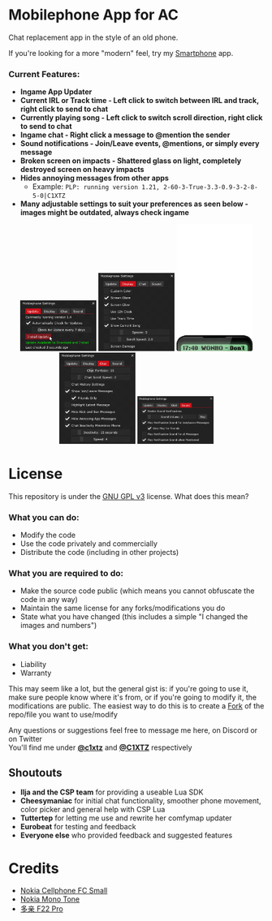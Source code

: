 # Mobilephone App for AC
Chat replacement app in the style of an old phone.

If you're looking for a more "modern" feel, try my [Smartphone](https://github.com/C1XTZ/ac-smartphone/) app.

### Current Features:

- **Ingame App Updater**
- **Current IRL or Track time - Left click to switch between IRL and track, right click to send to chat**
- **Currently playing song - Left click to switch scroll direction, right click to send to chat**
- **Ingame chat - Right click a message to @mention the sender**
- **Sound notifications - Join/Leave events, @mentions, or simply every message**
- **Broken screen on impacts - Shattered glass on light, completely destroyed screen on heavy impacts**
- **Hides annoying messages from other apps**
    - Example: `PLP: running version 1.21, 2-60-3-True-3.3-0.9-3-2-8-5-0|C1XTZ`
- **Many adjustable settings to suit your preferences as seen below - images might be outdated, always check ingame**

<p align="center">
<img width="150" src="https://raw.githubusercontent.com/C1XTZ/ac-mobilephone/master/.github/img/updater.png"> <img width="150" src="https://raw.githubusercontent.com/C1XTZ/ac-mobilephone/master/.github/img/displaysettings.png"> <img width="150" src="https://raw.githubusercontent.com/C1XTZ/ac-mobilephone/master/.github/img/preview.gif"> <img width="150" src="https://raw.githubusercontent.com/C1XTZ/ac-mobilephone/master/.github/img/chatsettings.png"> <img width="150" src="https://raw.githubusercontent.com/C1XTZ/ac-mobilephone/master/.github/img/soundsettings.png">
</p>

# License
This repository is under the [GNU GPL v3](https://choosealicense.com/licenses/gpl-3.0/) license. What does this mean?

### What you can do:
* Modify the code
* Use the code privately and commercially
* Distribute the code (including in other projects)

### What you are required to do:
* Make the source code public (which means you cannot obfuscate the code in any way)
* Maintain the same license for any forks/modifications you do
* State what you have changed (this includes a simple "I changed the images and numbers")

### What you don't get:
* Liability
* Warranty

This may seem like a lot, but the general gist is: if you're going to use it, make sure people know where it's from, or if you're going to modify it, the modifications are public. The easiest way to do this is to create a [Fork](https://docs.github.com/en/pull-requests/collaborating-with-pull-requests/working-with-forks/about-forks) of the repo/file you want to use/modify

Any questions or suggestions feel free to message me here, on Discord or on Twitter  
You'll find me under **[@c1xtz](https://discord.com/users/856601560728207371)** and **[@C1XTZ](https://twitter.com/C1XTZ)** respectively

## Shoutouts

- **Ilja and the CSP team** for providing a useable Lua SDK
- **Cheesymaniac** for initial chat functionality, smoother phone movement, color picker and general help with CSP Lua
- **Tuttertep** for letting me use and rewrite her comfymap updater
- **Eurobeat** for testing and feedback
- **Everyone else** who provided feedback and suggested features

# Credits
* [Nokia Cellphone FC Small](https://www.dafont.com/nokia-cellphone.font)
* [Nokia Mono Tone](https://www.zedge.net/ringtone/9ad5a2fd-9e90-3d4c-a4c6-8bf0b4158dc8)
* [多亲 F22 Pro](https://www.duoqin.com/)
